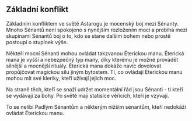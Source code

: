 ## Základní konflikt

Základním konfliktem ve světě Astarogu je mocenský boj mezi Sénanty. Mnoho Sénantů není spokojeno s nynějším rozložením moci a probíhá mezi skupinami Sénantů boj o to, kdo se stane dalším bohem nebo prostě postoupí o stupínek výše.

Někteří mocní Sénanti mohou ovládat takzvanou Éterickou manu. Éterická mana je vyšší a nebezpečný typ many, díky kterému je možné provádět silnější a mocnější rituály. Éterická mana dokáže navíc dovolovat propůjčovat magickou sílu jiným bytostem. Ti, co ovládají Éterickou manu mohou mít své kleriky, kteří užívají jejich moc.

Na straně těch, kteří se snaží udržet momentální řád jsou Sénanti - ti kteří se vydávají za bohy. Po světě mají statisíce věřících, kteří je vzývají.

To se nelíbí Padlým Sénantům a některým nižším sénantům, kteří nedokáží ovládat Éterickou manu.
